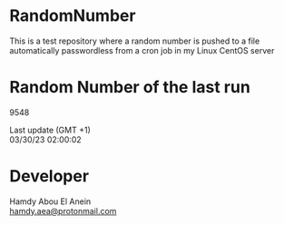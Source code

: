 # RandomNumber    
This is a test repository where a random number is pushed to a file automatically passwordless from a cron job in my Linux CentOS server    
# Random Number of the last run   
9548
      
Last update (GMT +1)    
03/30/23 02:00:02
# Developer    
Hamdy Abou El Anein   
hamdy.aea@protonmail.com
